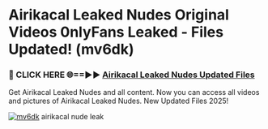 # Airikacal Leaked Nudes Original Videos 0nlyFans Leaked - Files Updated! (mv6dk)

<h3>🔴 CLICK HERE 🌐==►► <a href="https://tinyurl.com/5h6xmrr3" rel="nofollow">Airikacal Leaked Nudes Updated Files</a></h3>

Get Airikacal Leaked Nudes and all content. Now you can access all videos and pictures of Airikacal Leaked Nudes. New Updated Files 2025!

[![mv6dk](https://i.imgur.com/KVD873Z.gif)](https://tinyurl.com/5h6xmrr3)
airikacal nude leak